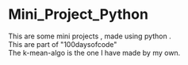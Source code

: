 # Mini_Project_Python
This are some mini projects , made using python .<br> This are part of "100daysofcode" <br>The k-mean-algo is the one I have made by my own.

